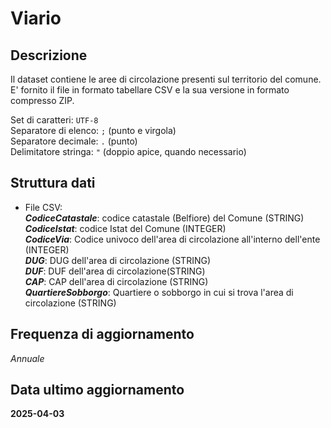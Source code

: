 
# Viario

## Descrizione

Il dataset contiene le aree di circolazione presenti sul territorio del comune.  
E' fornito il file in formato tabellare CSV e la sua versione in formato compresso ZIP.  


Set di caratteri: `UTF-8`  
Separatore di elenco: `;` (punto e virgola)  
Separatore decimale: `.` (punto)  
Delimitatore stringa: `"` (doppio apice, quando necessario)

## Struttura dati

- File CSV:  
  ***CodiceCatastale***: codice catastale (Belfiore) del Comune (STRING)  
  ***CodiceIstat***: codice Istat del Comune (INTEGER)  
  ***CodiceVia***: Codice univoco dell'area di circolazione all'interno dell'ente (INTEGER)  
  ***DUG***: DUG dell'area di circolazione (STRING)  
  ***DUF***: DUF dell'area di circolazione(STRING)  
  ***CAP***: CAP dell'area di circolazione (STRING)  
  ***QuartiereSobborgo***: Quartiere o sobborgo in cui si trova l'area di circolazione (STRING)  


## Frequenza di aggiornamento

_Annuale_

## Data ultimo aggiornamento

**2025-04-03**

